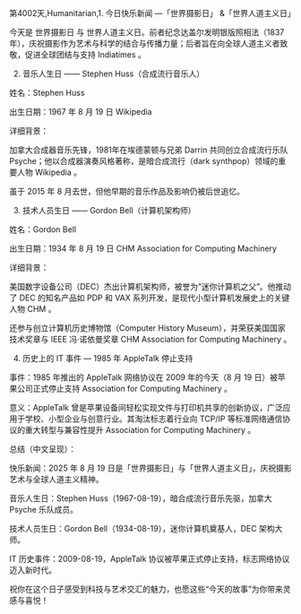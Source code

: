 第4002天,Humanitarian,1. 今日快乐新闻 —「世界摄影日」 &「世界人道主义日」

今天是 世界摄影日 与 世界人道主义日。前者纪念达盖尔发明银版照相法（1837 年），庆祝摄影作为艺术与科学的结合与传播力量；后者旨在向全球人道主义者致敬，促进全球团结与支持 
Indiatimes
。

2. 音乐人生日 —— Stephen Huss（合成流行音乐人）

姓名：Stephen Huss

出生日期：1967 年 8 月 19 日 
Wikipedia

详细背景：

加拿大合成器音乐先锋，1981年在埃德蒙顿与兄弟 Darrin 共同创立合成流行乐队 Psyche；他以合成器演奏风格著称，是暗合成流行（dark synthpop）领域的重要人物 
Wikipedia
。

虽于 2015 年 8 月去世，但他早期的音乐作品及影响仍被后世追忆。

3. 技术人员生日 —— Gordon Bell（计算机架构师）

姓名：Gordon Bell

出生日期：1934 年 8 月 19 日 
CHM
Association for Computing Machinery

详细背景：

美国数字设备公司（DEC）杰出计算机架构师，被誉为“迷你计算机之父”。他推动了 DEC 的知名产品如 PDP 和 VAX 系列开发，是现代小型计算机发展史上的关键人物 
CHM
。

还参与创立计算机历史博物馆（Computer History Museum），并荣获美国国家技术奖章与 IEEE 冯·诺依曼奖章 
CHM
Association for Computing Machinery
。

4. 历史上的 IT 事件 — 1985 年 AppleTalk 停止支持

事件：1985 年推出的 AppleTalk 网络协议在 2009 年的今天（8 月 19 日）被苹果公司正式停止支持 
Association for Computing Machinery
。

意义：AppleTalk 曾是苹果设备间轻松实现文件与打印机共享的创新协议，广泛应用于学校、小型企业与创意行业。其淘汰标志着行业向 TCP/IP 等标准网络通信协议的重大转型与兼容性提升 
Association for Computing Machinery
。

总结（中文呈现）：

快乐新闻：2025 年 8 月 19 日是「世界摄影日」与「世界人道主义日」，庆祝摄影艺术与全球人道主义精神。

音乐人生日：Stephen Huss（1967-08-19），暗合成流行音乐先驱，加拿大 Psyche 乐队成员。

技术人员生日：Gordon Bell（1934-08-19），迷你计算机奠基人，DEC 架构大师。

IT 历史事件：2009-08-19，AppleTalk 协议被苹果正式停止支持，标志网络协议迈入新时代。

祝你在这个日子感受到科技与艺术交汇的魅力，也愿这些“今天的故事”为你带来灵感与喜悦！